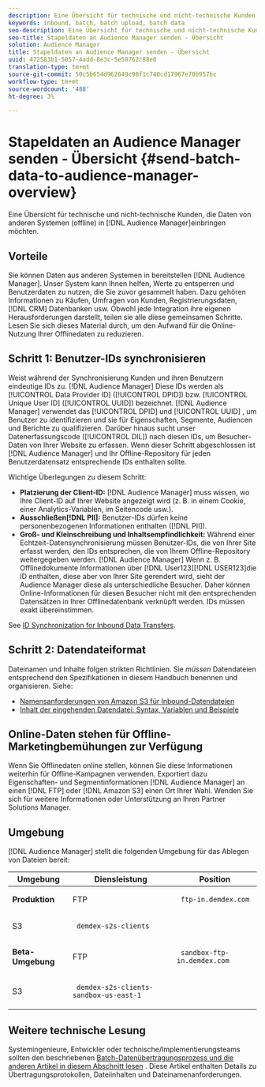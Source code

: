 ```yaml
---
description: Eine Übersicht für technische und nicht-technische Kunden, die Daten aus anderen Systemen (offline) in den Audience Manager bringen möchten.
keywords: inbound, batch, batch upload, batch data
seo-description: Eine Übersicht für technische und nicht-technische Kunden, die Daten aus anderen Systemen (offline) in den Audience Manager bringen möchten. Verwenden Sie dazu die Option zum Hochladen von Stapeln in Audience Manager.
seo-title: Stapeldaten an Audience Manager senden - Übersicht
solution: Audience Manager
title: Stapeldaten an Audience Manager senden - Übersicht
uuid: 472583b1-5057-4add-8e3c-5e50762c88e0
translation-type: tm+mt
source-git-commit: 50c5b654d962649c98f1c740cd17967e70b957bc
workflow-type: tm+mt
source-wordcount: '488'
ht-degree: 3%

---
```



# Stapeldaten an Audience Manager senden - Übersicht {#send-batch-data-to-audience-manager-overview}

Eine Übersicht für technische und nicht-technische Kunden, die Daten von anderen Systemen (offline) in [!DNL Audience Manager]einbringen möchten.

## Vorteile

<!-- c_offline_to_online.xml -->

Sie können Daten aus anderen Systemen in bereitstellen [!DNL Audience Manager]. Unser System kann Ihnen helfen, Werte zu entsperren und Benutzerdaten zu nutzen, die Sie zuvor gesammelt haben. Dazu gehören Informationen zu Käufen, Umfragen von Kunden, Registrierungsdaten, [!DNL CRM] Datenbanken usw. Obwohl jede Integration ihre eigenen Herausforderungen darstellt, teilen sie alle diese gemeinsamen Schritte. Lesen Sie sich dieses Material durch, um den Aufwand für die Online-Nutzung Ihrer Offlinedaten zu reduzieren.

## Schritt 1: Benutzer-IDs synchronisieren

Weist während der Synchronisierung Kunden und ihren Benutzern eindeutige IDs zu. [!DNL Audience Manager] Diese IDs werden als [!UICONTROL Data Provider ID] ([!UICONTROL DPID]) bzw. [!UICONTROL Unique User ID] ([!UICONTROL UUID]) bezeichnet. [!DNL Audience Manager] verwendet das [!UICONTROL DPID] und [!UICONTROL UUID] , um Benutzer zu identifizieren und sie für Eigenschaften, Segmente, Audiencen und Berichte zu qualifizieren. Darüber hinaus sucht unser Datenerfassungscode ([!UICONTROL DIL]) nach diesen IDs, um Besucher-Daten von Ihrer Website zu erfassen. Wenn dieser Schritt abgeschlossen ist [!DNL Audience Manager] und Ihr Offline-Repository für jeden Benutzerdatensatz entsprechende IDs enthalten sollte.

Wichtige Überlegungen zu diesem Schritt:

* **Platzierung der Client-ID:** [!DNL Audience Manager] muss wissen, wo Ihre Client-ID auf Ihrer Website angezeigt wird (z. B. in einem Cookie, einer Analytics-Variablen, im Seitencode usw.).
* **Ausschließen[!DNL PII]:** Benutzer-IDs dürfen keine personenbezogenen Informationen enthalten ([!DNL PII]).
* **Groß- und Kleinschreibung und Inhaltsempfindlichkeit:** Während einer Echtzeit-Datensynchronisierung müssen Benutzer-IDs, die von Ihrer Site erfasst werden, den IDs entsprechen, die von Ihrem Offline-Repository weitergegeben werden. [!DNL Audience Manager] Wenn z. B. Offlinedokumente Informationen über [!DNL User123][!DNL USER123]die ID enthalten, diese aber von Ihrer Site gerendert wird, sieht der Audience Manager diese als unterschiedliche Besucher. Daher können Online-Informationen für diesen Besucher nicht mit den entsprechenden Datensätzen in Ihrer Offlinedatenbank verknüpft werden. IDs müssen exakt übereinstimmen.

See [ID Synchronization for Inbound Data Transfers](../../../integration/sending-audience-data/batch-data-transfer-explained/id-sync-http.md).

## Schritt 2: Datendateiformat

Dateinamen und Inhalte folgen strikten Richtlinien. Sie *müssen* Datendateien entsprechend den Spezifikationen in diesem Handbuch benennen und organisieren. Siehe:

* [Namensanforderungen von Amazon S3 für Inbound-Datendateien](../../../integration/sending-audience-data/batch-data-transfer-explained/inbound-s3-filenames.md)
* [Inhalt der eingehenden Datendatei: Syntax, Variablen und Beispiele](../../../integration/sending-audience-data/batch-data-transfer-explained/inbound-file-contents.md)

## Online-Daten stehen für Offline-Marketingbemühungen zur Verfügung

Wenn Sie Offlinedaten online stellen, können Sie diese Informationen weiterhin für Offline-Kampagnen verwenden. Exportiert dazu Eigenschaften- und Segmentinformationen [!DNL Audience Manager] an einen [!DNL FTP] oder [!DNL Amazon S3] einen Ort Ihrer Wahl. Wenden Sie sich für weitere Informationen oder Unterstützung an Ihren Partner Solutions Manager.

## Umgebung

[!DNL Audience Manager] stellt die folgenden Umgebung für das Ablegen von Dateien bereit:

<table id="table_A61AA64578944B23B5A7355F2A76E882"> 
 <thead> 
  <tr> 
   <th colname="col1" class="entry"> Umgebung </th> 
   <th colname="col02" class="entry"> Diensleistung </th> 
   <th colname="col2" class="entry"> Position </th> 
  </tr> 
 </thead>
 <tbody> 
  <tr> 
   <td colname="col1" morerows="1"> <b>Produktion</b> </td> 
   <td colname="col02"> FTP </td> 
   <td colname="col2"> <p> <code> ftp-in.demdex.com</code> </p> </td> 
  </tr> 
  <tr> 
   <td colname="col02"> S3 </td> 
   <td colname="col2"> <p> <code> demdex-s2s-clients</code> </p> </td> 
  </tr> 
  <tr> 
   <td colname="col1" morerows="1"> <b>Beta-Umgebung</b> </td> 
   <td colname="col02"> FTP </td> 
   <td colname="col2"> <p><code> sandbox-ftp-in.demdex.com</code> </p> </td> 
  </tr> 
  <tr> 
   <td colname="col02"> S3 </td> 
   <td colname="col2"> <p> <code> demdex-s2s-clients-sandbox-us-east-1</code> </p> </td> 
  </tr> 
 </tbody> 
</table>

## Weitere technische Lesung

Systemingenieure, Entwickler oder technische/Implementierungsteams sollten den beschriebenen [Batch-Datenübertragungsprozess und die anderen Artikel in diesem Abschnitt lesen](../../../integration/sending-audience-data/batch-data-transfer-explained/batch-data-transfer-explained.md) . Diese Artikel enthalten Details zu Übertragungsprotokollen, Dateiinhalten und Dateinamenanforderungen.